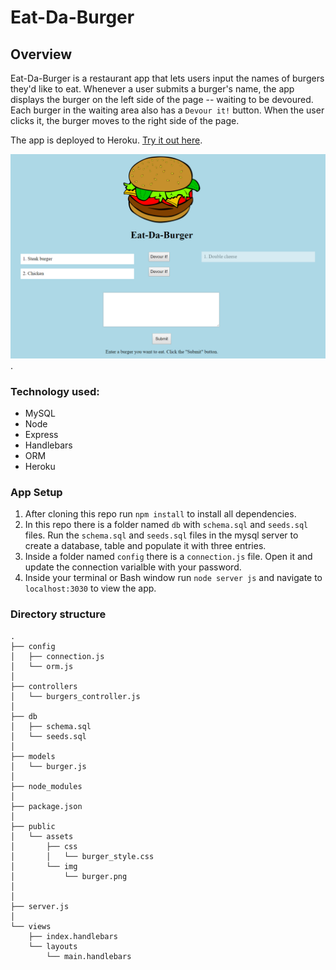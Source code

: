 # Eat-Da-Burger

## Overview
Eat-Da-Burger is a restaurant app that lets users input the names of burgers they'd like to eat. Whenever a user submits a burger's name, the app displays the burger on the left side of the page -- waiting to be devoured. Each burger in the waiting area also has a `Devour it!` button. When the user clicks it, the burger moves to the right side of the page.

The app is deployed to Heroku. [Try it out here](https://guarded-coast-90449.herokuapp.com/).

![homepage](./public/assets/img/homepage.PNG).

### Technology used:
* MySQL
* Node
* Express
* Handlebars
* ORM
* Heroku

### App Setup

1. After cloning this repo run `npm install` to install all dependencies. 
2. In this repo there is a folder named `db` with `schema.sql` and `seeds.sql` files. Run the `schema.sql` and `seeds.sql` files in the mysql server to create a database, table and populate it with three entries.
3. Inside a folder named `config` there is a `connection.js` file. Open it and update the connection varialble with your password. 
4. Inside your terminal or Bash window run `node server js` and navigate to `localhost:3030` to view the app. 


### Directory structure

```
.
├── config
│   ├── connection.js
│   └── orm.js
│ 
├── controllers
│   └── burgers_controller.js
│
├── db
│   ├── schema.sql
│   └── seeds.sql
│
├── models
│   └── burger.js
│ 
├── node_modules
│ 
├── package.json
│
├── public
│   └── assets
│       ├── css
│       │   └── burger_style.css
│       └── img
│           └── burger.png
│   
│
├── server.js
│
└── views
    ├── index.handlebars
    └── layouts
        └── main.handlebars
```
